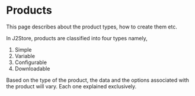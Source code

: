 # Products

This page describes about the product types, how to create them etc.

In J2Store, products are classified into four types namely,

1. Simple
2. Variable
3. Configurable
4. Downloadable

Based on the type of the product, the data and the options associated with the product will vary. Each one explained exclusively.